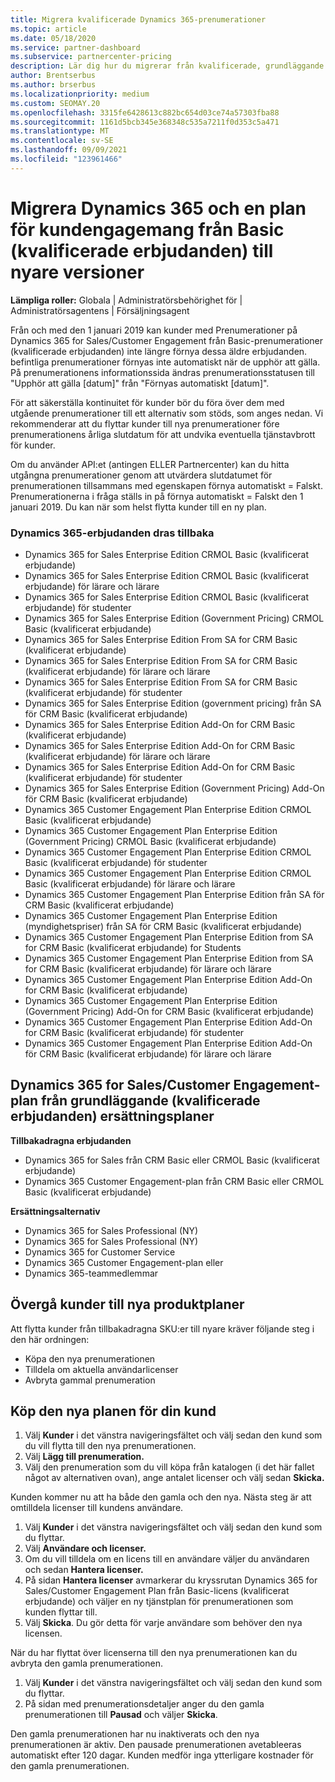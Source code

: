 ```yaml
---
title: Migrera kvalificerade Dynamics 365-prenumerationer
ms.topic: article
ms.date: 05/18/2020
ms.service: partner-dashboard
ms.subservice: partnercenter-pricing
description: Lär dig hur du migrerar från kvalificerade, grundläggande Dynamics 365-prenumerationer till en ny prenumeration innan befintliga prenumerationer upphör att gälla.
author: Brentserbus
ms.author: brserbus
ms.localizationpriority: medium
ms.custom: SEOMAY.20
ms.openlocfilehash: 3315fe6428613c882bc654d03ce74a57303fba88
ms.sourcegitcommit: 1161d5bcb345e368348c535a7211f0d353c5a471
ms.translationtype: MT
ms.contentlocale: sv-SE
ms.lasthandoff: 09/09/2021
ms.locfileid: "123961466"
---
```

# <a name="migrate-dynamics-365-and-customer-engagement-plan-from-basic-qualified-offers-to-newer-versions"></a>Migrera Dynamics 365 och en plan för kundengagemang från Basic (kvalificerade erbjudanden) till nyare versioner

**Lämpliga roller:** Globala | Administratörsbehörighet för | Administratörsagentens | Försäljningsagent

Från och med den 1 januari 2019 kan kunder med Prenumerationer på Dynamics 365 for Sales/Customer Engagement från Basic-prenumerationer (kvalificerade erbjudanden) inte längre förnya dessa äldre erbjudanden. befintliga prenumerationer förnyas inte automatiskt när de upphör att gälla. På prenumerationens informationssida ändras prenumerationsstatusen till "Upphör att gälla [datum]" från "Förnyas automatiskt [datum]". 

För att säkerställa kontinuitet för kunder bör du föra över dem med utgående prenumerationer till ett alternativ som stöds, som anges nedan. Vi rekommenderar att du flyttar kunder till nya prenumerationer före prenumerationens årliga slutdatum för att undvika eventuella tjänstavbrott för kunder.

Om du använder API:et (antingen ELLER Partnercenter) kan du hitta utgångna prenumerationer genom att utvärdera slutdatumet för prenumerationen tillsammans med egenskapen förnya automatiskt = Falskt. Prenumerationerna i fråga ställs in på förnya automatiskt = Falskt den 1 januari 2019. Du kan när som helst flytta kunder till en ny plan. 

### <a name="the-dynamics-365-offers-being-retired"></a>Dynamics 365-erbjudanden dras tillbaka

- Dynamics 365 for Sales Enterprise Edition CRMOL Basic (kvalificerat erbjudande)
- Dynamics 365 for Sales Enterprise Edition CRMOL Basic (kvalificerat erbjudande) för lärare och lärare
- Dynamics 365 for Sales Enterprise Edition CRMOL Basic (kvalificerat erbjudande) för studenter
- Dynamics 365 for Sales Enterprise Edition (Government Pricing) CRMOL Basic (kvalificerat erbjudande)
- Dynamics 365 for Sales Enterprise Edition From SA for CRM Basic (kvalificerat erbjudande)
- Dynamics 365 for Sales Enterprise Edition From SA for CRM Basic (kvalificerat erbjudande) för lärare och lärare
- Dynamics 365 for Sales Enterprise Edition From SA for CRM Basic (kvalificerat erbjudande) för studenter
- Dynamics 365 for Sales Enterprise Edition (government pricing) från SA för CRM Basic (kvalificerat erbjudande)
- Dynamics 365 for Sales Enterprise Edition Add-On for CRM Basic (kvalificerat erbjudande)
- Dynamics 365 for Sales Enterprise Edition Add-On for CRM Basic (kvalificerat erbjudande) för lärare och lärare
- Dynamics 365 for Sales Enterprise Edition Add-On for CRM Basic (kvalificerat erbjudande) för studenter
- Dynamics 365 for Sales Enterprise Edition (Government Pricing) Add-On för CRM Basic (kvalificerat erbjudande)
- Dynamics 365 Customer Engagement Plan Enterprise Edition CRMOL Basic (kvalificerat erbjudande)
- Dynamics 365 Customer Engagement Plan Enterprise Edition (Government Pricing) CRMOL Basic (kvalificerat erbjudande)
- Dynamics 365 Customer Engagement Plan Enterprise Edition CRMOL Basic (kvalificerat erbjudande) för studenter
- Dynamics 365 Customer Engagement Plan Enterprise Edition CRMOL Basic (kvalificerat erbjudande) för lärare och lärare
- Dynamics 365 Customer Engagement Plan Enterprise Edition från SA för CRM Basic (kvalificerat erbjudande)
- Dynamics 365 Customer Engagement Plan Enterprise Edition (myndighetspriser) från SA för CRM Basic (kvalificerat erbjudande)
- Dynamics 365 Customer Engagement Plan Enterprise Edition from SA for CRM Basic (kvalificerat erbjudande) for Students
- Dynamics 365 Customer Engagement Plan Enterprise Edition from SA for CRM Basic (kvalificerat erbjudande) för lärare och lärare
- Dynamics 365 Customer Engagement Plan Enterprise Edition Add-On for CRM Basic (kvalificerat erbjudande)
- Dynamics 365 Customer Engagement Plan Enterprise Edition (Government Pricing) Add-On for CRM Basic (kvalificerat erbjudande)
- Dynamics 365 Customer Engagement Plan Enterprise Edition Add-On for CRM Basic (kvalificerat erbjudande) för studenter
- Dynamics 365 Customer Engagement Plan Enterprise Edition Add-On för CRM Basic (kvalificerat erbjudande) för lärare och lärare



## <a name="dynamics-365-for-sales-customer-engagement-plan-from-basic-qualified-offers-replacement-plans"></a>Dynamics 365 for Sales/Customer Engagement-plan från grundläggande (kvalificerade erbjudanden) ersättningsplaner

**Tillbakadragna erbjudanden**   

- Dynamics 365 for Sales från CRM Basic eller CRMOL Basic (kvalificerat erbjudande)
- Dynamics 365 Customer Engagement-plan från CRM Basic eller CRMOL Basic (kvalificerat erbjudande)

**Ersättningsalternativ**
- Dynamics 365 for Sales Professional (NY)
- Dynamics 365 for Sales Professional (NY)
- Dynamics 365 for Customer Service
- Dynamics 365 Customer Engagement-plan eller
- Dynamics 365-teammedlemmar



## <a name="transition-customers-to-new-product-plans"></a>Övergå kunder till nya produktplaner

Att flytta kunder från tillbakadragna SKU:er till nyare kräver följande steg i den här ordningen:

- Köpa den nya prenumerationen
- Tilldela om aktuella användarlicenser
- Avbryta gammal prenumeration

## <a name="purchase-the-new-plan-for-your-customer"></a>Köp den nya planen för din kund

1. Välj **Kunder** i det vänstra navigeringsfältet och välj sedan den kund som du vill flytta till den nya prenumerationen.
2. Välj **Lägg till prenumeration.**
3. Välj den prenumeration som du vill köpa från katalogen (i det här fallet något av alternativen ovan), ange antalet licenser och välj sedan **Skicka.** 

Kunden kommer nu att ha både den gamla och den nya. Nästa steg är att omtilldela licenser till kundens användare.

1. Välj **Kunder** i det vänstra navigeringsfältet och välj sedan den kund som du flyttar.
2. Välj **Användare och licenser.**
3. Om du vill tilldela om en licens till en användare väljer du användaren och sedan **Hantera licenser.** 
4. På sidan **Hantera licenser** avmarkerar du kryssrutan Dynamics 365 for Sales/Customer Engagement Plan från Basic-licens (kvalificerat erbjudande) och väljer en ny tjänstplan för prenumerationen som kunden flyttar till. 
5. Välj **Skicka**. Du gör detta för varje användare som behöver den nya licensen. 

När du har flyttat över licenserna till den nya prenumerationen kan du avbryta den gamla prenumerationen. 

1. Välj **Kunder** i det vänstra navigeringsfältet och välj sedan den kund som du flyttar.
2. På sidan med prenumerationsdetaljer anger du den gamla prenumerationen till **Pausad** och väljer **Skicka**.

Den gamla prenumerationen har nu inaktiverats och den nya prenumerationen är aktiv. Den pausade prenumerationen avetableeras automatiskt efter 120 dagar. Kunden medför inga ytterligare kostnader för den gamla prenumerationen.
 

 



